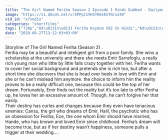 ```yaml
---
title: "The Girl Named Feriha Season 2 Episode 1 Hindi Dubbed - Dailymotion Video"
image: "https://s1.dmcdn.net/v/SPPpC1VH3YKEeE5TN/x240"
vid_id: "x7vnd1o"
categories: "shortfilms"
tags: ["720p","Ad\u0131n\u0131 Feriha Koydum S02 In Hindi","Ad\u0131n\u0131 Feriha Koydum Season 2"]
date: "2020-08-27T13:12:03+03:00"
---
```

Storyline of The Girl Named Feriha (Season 2) .  <br>Feriha may be a beautiful and inteligent girl from a poor family. She wins a scholarship at the university and there she meets Emir Sarrafoglu, a really rich young man who little by little falls crazy together with her. Feriha wants to cover her social background and pretends she is rich too, but after a short time she discovers that she is head over heels in love with Emir and she or he can’t mislead him anymore. the choice to inform him the reality proves to be a really difficult one, because this could be the top of her dream. Fortunately, Emir finds out the reality but it’s too late to offer Feriha up, he loves her an excessive amount of. Though, he can’t forgive her that easily.  <br>Their destiny has curles and changes because they even have tenacious enemies: Cansu, the girl who dreams of Emir, Halil, the psychotic who has an obsession for Feriha, Ece, the one whom Emir should have married, Hande, who has known and loved Emir since childhood. Feriha’s dream will become true, but as if her destiny wasn’t happiness, someone pulls a trigger at their wedding….
